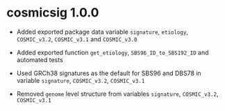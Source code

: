 # cosmicsig 1.0.0
* Added exported package data variable `signature`, `etiology`, `COSMIC_v3.2`,
`COSMIC_v3.1` and `COSMIC_v3.0`

* Added exported function `get_etiology`, `SBS96_ID_to_SBS192_ID` and automated
tests

* Used GRCh38 signatures as the default for SBS96 and DBS78 in variable `signature`,
`COSMIC_v3.2`, `COSMIC_v3.1` 

* Removed `genome` level structure from variables `signature`,
`COSMIC_v3.2`, `COSMIC_v3.1` 

